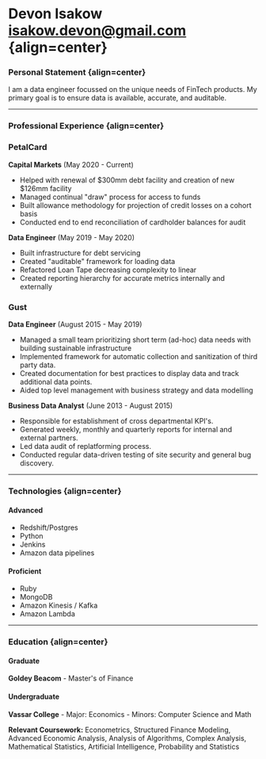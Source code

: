 # Devon Isakow <br/> isakow.devon@gmail.com {align=center}

### Personal Statement {align=center}

I am a data engineer focussed on the unique needs of FinTech products. My primary goal is to ensure data is available, accurate, and auditable. 

---
### Professional Experience {align=center}
### PetalCard
**Capital Markets** (May 2020 - Current)

- Helped with renewal of $300mm debt facility and creation of new $126mm facility
- Managed continual "draw" process for access to funds
- Built allowance methodology for projection of credit losses on a cohort basis
- Conducted end to end reconciliation of cardholder balances for audit 

**Data Engineer** (May 2019 - May 2020)

- Built infrastructure for debt servicing
- Created "auditable" framework for loading data
- Refactored Loan Tape decreasing complexity to linear
- Created reporting hierarchy for accurate metrics internally and externally
### Gust
**Data Engineer** (August 2015 - May 2019)

- Managed a small team prioritizing short term (ad-hoc) data needs with building sustainable infrastructure 
- Implemented framework for automatic collection and sanitization of third party data. 
- Created documentation for best practices to display data and track additional data points.
- Aided top level management with business strategy and data modelling 

**Business Data Analyst** (June 2013 - August 2015)

- Responsible for establishment of cross departmental KPI's.
- Generated weekly, monthly and quarterly reports for internal and external partners.
- Led data audit of replatforming process.
- Conducted regular data-driven testing of site security and general bug discovery.

---
### Technologies {align=center}
#### Advanced 
- Redshift/Postgres
- Python
- Jenkins
- Amazon data pipelines
#### Proficient
- Ruby
- MongoDB
- Amazon Kinesis / Kafka
- Amazon Lambda

---
### Education {align=center}
#### Graduate 
**Goldey Beacom** - Master's of Finance
#### Undergraduate
**Vassar College** - Major: Economics - Minors: Computer Science and Math

**Relevant Coursework:**
Econometrics, Structured Finance Modeling, Advanced Economic Analysis, Analysis of Algorithms, Complex Analysis,  Mathematical Statistics, Artificial Intelligence, Probability and Statistics
